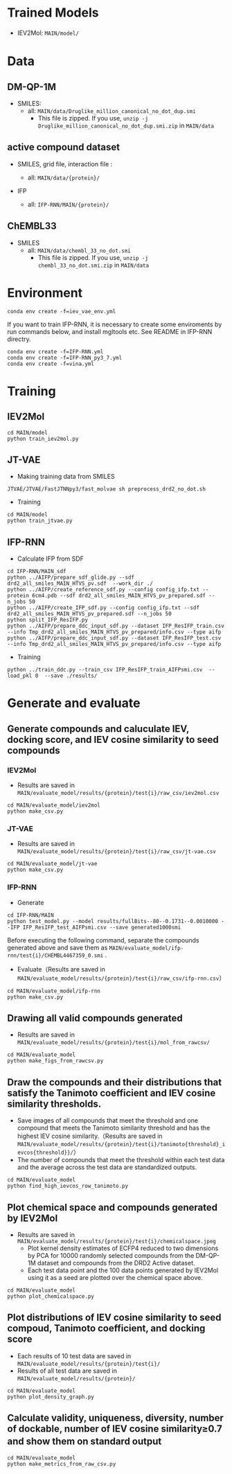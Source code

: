 # Trained Models
- IEV2Mol: `MAIN/model/`　

# Data
## DM-QP-1M
- SMILES: 
    - all: `MAIN/data/Druglike_million_canonical_no_dot_dup.smi`
        - This file is zipped. If you use, `unzip -j Druglike_million_canonical_no_dot_dup.smi.zip` in `MAIN/data`  

## active compound dataset
- SMILES, grid file, interaction file :
    - all: `MAIN/data/{protein}/`

- IFP
    - all: `IFP-RNN/MAIN/{protein}/`

## ChEMBL33
- SMILES
    - all: `MAIN/data/chembl_33_no_dot.smi`
        - This file is zipped. If you use, `unzip -j chembl_33_no_dot.smi.zip` in `MAIN/data`  

# Environment
```
conda env create -f=iev_vae_env.yml
```
If you want to train IFP-RNN, it is necessary to create some enviroments by run commands below, and install mgltools etc. See README in IFP-RNN directry.
```
conda env create -f=IFP-RNN.yml
conda env create -f=IFP-RNN_py3_7.yml
conda env create -f=vina.yml
```


# Training

## IEV2Mol
```
cd MAIN/model
python train_iev2mol.py
```

## JT-VAE
- Making training data from SMILES
```
JTVAE/JTVAE/FastJTNNpy3/fast_molvae sh preprocess_drd2_no_dot.sh

```
- Training
```
cd MAIN/model
python train_jtvae.py
```

## IFP-RNN
- Calculate IFP from SDF
```
cd IFP-RNN/MAIN_sdf
python ../AIFP/prepare_sdf_glide.py --sdf drd2_all_smiles_MAIN_HTVS_pv.sdf  --work_dir ./
python ../AIFP/create_reference_sdf.py --config config_ifp.txt --protein 6cm4.pdb --sdf drd2_all_smiles_MAIN_HTVS_pv_prepared.sdf --n_jobs 50
python ../AIFP/create_IFP_sdf.py --config config_ifp.txt --sdf drd2_all_smiles_MAIN_HTVS_pv_prepared.sdf --n_jobs 50
python split_IFP_ResIFP.py
python ../AIFP/prepare_ddc_input_sdf.py --dataset IFP_ResIFP_train.csv --info Tmp_drd2_all_smiles_MAIN_HTVS_pv_prepared/info.csv --type aifp
python ../AIFP/prepare_ddc_input_sdf.py --dataset IFP_ResIFP_test.csv --info Tmp_drd2_all_smiles_MAIN_HTVS_pv_prepared/info.csv --type aifp
```
- Training
```
python ../train_ddc.py --train_csv IFP_ResIFP_train_AIFPsmi.csv  --load_pkl 0  --save ./results/
```

# Generate and evaluate
## Generate compounds and caluculate IEV, docking score, and IEV cosine similarity to seed compounds
### IEV2Mol
- Results are saved in `MAIN/evaluate_model/results/{protein}/test{i}/raw_csv/iev2mol.csv`
```
cd MAIN/evaluate_model/iev2mol
python make_csv.py
```

### JT-VAE
- Results are saved in `MAIN/evaluate_model/results/{protein}/test{i}/raw_csv/jt-vae.csv`
```
cd MAIN/evaluate_model/jt-vae
python make_csv.py
```
### IFP-RNN
- Generate 
```
cd IFP-RNN/MAIN
python test_model.py --model results/fullBits--80--0.1731--0.0010000 --IFP IFP_ResIFP_test_AIFPsmi.csv --save generated1000smi
```

Before executing the following command, separate the compounds generated above and save them as `MAIN/evaluate_model/ifp-rnn/test{i}/CHEMBL4467359_0.smi` .

- Evaluate（Results are saved in `MAIN/evaluate_model/results/{protein}/test{i}/raw_csv/ifp-rnn.csv`）
```
cd MAIN/evaluate_model/ifp-rnn
python make_csv.py
```

## Drawing all valid compounds generated
- Results are saved in `MAIN/evaluate_model/results/{protein}/test{i}/mol_from_rawcsv/`
```
cd MAIN/evaluate_model
python make_figs_from_rawcsv.py 
```

## Draw the compounds and their distributions that satisfy the Tanimoto coefficient and IEV cosine similarity thresholds.
- Save images of all compounds that meet the threshold and one compound that meets the Tanimoto similarity threshold and has the highest IEV cosine similarity.（Results are saved in `MAIN/evaluate_model/results/{protein}/test{i}/tanimoto{threshold}_ievcos{threshold}}/`）
- The number of compounds that meet the threshold within each test data and the average across the test data are standardized outputs.
```
cd MAIN/evaluate_model
python find_high_ievcos_row_tanimoto.py
```

## Plot chemical space and compounds generated by IEV2Mol
- Results are saved in `MAIN/evaluate_model/results/{protein}/test{i}/chemicalspace.jpeg`
    - Plot kernel density estimates of ECFP4 reduced to two dimensions by PCA for 10000 randomly selected compounds from the DM-QP-1M dataset and compounds from the DRD2 Active dataset.
    - Each test data point and the 100 data points generated by IEV2Mol using it as a seed are plotted over the chemical space above.
```
cd MAIN/evaluate_model
python plot_chemicalspace.py
```

## Plot distributions of IEV cosine similarity to seed compoud, Tanimoto coefficient, and docking score 
- Each results of 10 test data are saved in `MAIN/evaluate_model/results/{protein}/test{i}/`
- Results of all test data are saved in `MAIN/evaluate_model/results/{protein}/`
```
cd MAIN/evaluate_model
python plot_density_graph.py
```

## Calculate validity, uniqueness, diversity, number of dockable, number of IEV cosine similarity≥0.7 and show them on standard output　
```
cd MAIN/evaluate_model
python make_metrics_from_raw_csv.py
```
